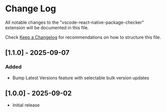 # Change Log

All notable changes to the "vscode-react-native-package-checker" extension will be documented in this file.

Check [Keep a Changelog](http://keepachangelog.com/) for recommendations on how to structure this file.

## [1.1.0] - 2025-09-07

### Added

- Bump Latest Versions feature with selectable bulk version updates

## [1.0.0] - 2025-09-02

- Initial release
